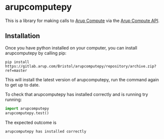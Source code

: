 # arupcomputepy

This is a library for making calls to [Arup Compute](https://arupcompute.azurewebsites.net/about) via the [Arup Compute API](https://arupcompute.azurewebsites.net/apidocs).

## Installation

Once you have python installed on your computer, you can install arupcomputepy by calling pip:

`pip install https://gitlab.arup.com/Bristol/arupcomputepy/repository/archive.zip?ref=master`

This will install the latest version of arupcomputepy, run the command again to get up to date.

To check that arupcomputepy has installed correctly and is running try running:

```python
import arupcomputepy
arupcomputepy.test()
```

The expected outcome is

`arupcomputepy has installed correctly`